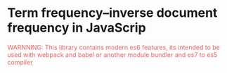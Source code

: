 <h1>
Term frequency–inverse document frequency in JavaScrip
</h1>
<p style="color:rgb(233,99,99);">
 WARNNING: This library contains modern es6 features, its intended to be used with webpack and babel or another module bundler and es7 to es5 compiler
</p>


 
